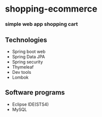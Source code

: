 # shopping-ecommerce
### simple web app shopping cart
## Technologies
  * Spring boot web
  * Spring Data JPA
  * Spring security
  * Thymeleaf
  * Dev tools
  * Lombok
## Software programs
 * Eclipse IDE(STS4)
 * MySQL
